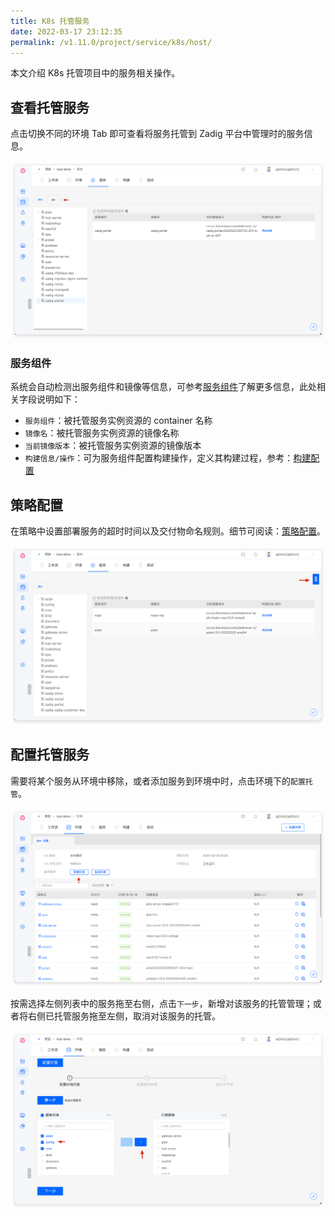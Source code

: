 ```yaml
---
title: K8s 托管服务
date: 2022-03-17 23:12:35
permalink: /v1.11.0/project/service/k8s/host/
---
```


本文介绍 K8s 托管项目中的服务相关操作。

## 查看托管服务

点击切换不同的环境 Tab 即可查看将服务托管到 Zadig 平台中管理时的服务信息。

![托管服务列表](../_images/k8s_host_service_list.png)

### 服务组件

系统会自动检测出服务组件和镜像等信息，可参考[服务组件](/v1.11.0/quick-start/concepts/#服务组件)了解更多信息，此处相关字段说明如下：

- `服务组件`：被托管服务实例资源的 container 名称
- `镜像名`：被托管服务实例资源的镜像名称
- `当前镜像版本`：被托管服务实例资源的镜像版本
- `构建信息/操作`：可为服务组件配置构建操作，定义其构建过程，参考：[构建配置](/v1.11.0/project/build)

## 策略配置

在策略中设置部署服务的超时时间以及交付物命名规则。细节可阅读：[策略配置](/v1.11.0/project/service/k8s/#策略配置)。

![服务策略配置](../_images/host_service_strategy_config.png)

## 配置托管服务
需要将某个服务从环境中移除，或者添加服务到环境中时，点击环境下的`配置托管`。

![托管服务](../_images/env_delegate_project_overview.png)

按需选择左侧列表中的服务拖至右侧，点击`下一步`，新增对该服务的托管管理；或者将右侧已托管服务拖至左侧，取消对该服务的托管。

![配置托管](../_images/config_service_delegation.png)
